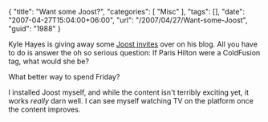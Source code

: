 {
	"title": "Want some Joost?",
	"categories": [
		"Misc"
	],
	"tags": [],
	"date": "2007-04-27T15:04:00+06:00",
	"url": "/2007/04/27/Want-some-Joost",
	"guid": "1988"
}

Kyle Hayes is giving away some <a href="http://www.kylehayes.info/blog/index.cfm/2007/4/27/Another-Batch-of-Joost-Invites">Joost invites</a> over on his blog. All you have to do is answer the oh so serious question: If Paris Hilton were a ColdFusion tag, what would she be? 

What better way to spend Friday?

I installed Joost myself, and while the content isn't terribly exciting yet, it works <i>really</i> darn well. I can see myself watching TV on the platform once the content improves.